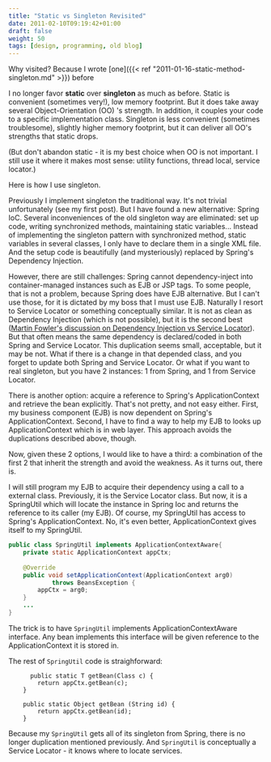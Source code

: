 ```yaml
---
title: "Static vs Singleton Revisited"
date: 2011-02-10T09:19:42+01:00
draft: false
weight: 50
tags: [design, programming, old blog]
---
```


Why visited? Because I wrote [one]({{< ref "2011-01-16-static-method-singleton.md" >}}) before 

I no longer favor **static** over **singleton** as much as before. Static is convenient (sometimes very!), low memory footprint. But it does take away several Object-Orientation (OO) 's strength. In addition, it couples your code to a specific implementation class. Singleton is less convenient (sometimes troublesome), slightly higher memory footprint, but it can deliver all OO's strengths that static drops.

(But don't abandon static - it is my best choice when OO is not important. I still use it where it makes most sense: utility functions, thread local, service locator.)

Here is how I use singleton.

Previously I implement singleton the traditional way. It's not trivial unfortunately (see my first post). But I have found a new alternative: Spring IoC. Several inconveniences of the old singleton way are eliminated: set up code, writing synchronized methods, maintaining static variables... Instead of implementing the singleton pattern with synchronized method, static variables in several classes, I only have to declare them in a single XML file. And the setup code is beautifully (and mysteriously) replaced by Spring's Dependency Injection.

However, there are still challenges: Spring cannot dependency-inject into container-managed instances such as EJB or JSP tags. To some people, that is not a problem, because Spring does have EJB alternative. But I can't use those, for it is dictated by my boss that I must use EJB. Naturally I resort to Service Locator or something conceptually similar. It is not as clean as Dependency Injection (which is not possible), but it is the second best ([Martin Fowler's discussion on Dependency Injection vs Service Locator](http://martinfowler.com/articles/injection.html)). But that often means the same dependency is declared/coded in both Spring and Service Locator. This duplication seems small, acceptable, but it may be not. What if there is a change in that depended class, and you forget to update both Spring and Service Locator. Or what if you want to real singleton, but you have 2 instances: 1 from Spring, and 1 from Service Locator.

There is another option: acquire a reference to Spring's ApplicationContext and retrieve the bean explicitly. That's not pretty, and not easy either. First, my business component (EJB) is now dependent on Spring's ApplicationContext. Second, I have to find a way to help my EJB to looks up ApplicationContext which is in web layer. This approach avoids the duplications described above, though.

Now, given these 2 options, I would like to have a third: a combination of the first 2 that inherit the strength and avoid the weakness. As it turns out, there is.

I will still program my EJB to acquire their dependency using a call to a external class. Previously, it is the Service Locator class. But now, it is a SpringUtil which will locate the instance in Spring Ioc and returns the reference to its caller (my EJB). Of course, my SpringUtil has access to Spring's ApplicationContext. No, it's even better, ApplicationContext gives itself to my SpringUtil.

```java
public class SpringUtil implements ApplicationContextAware{
    private static ApplicationContext appCtx;
       
    @Override
    public void setApplicationContext(ApplicationContext arg0)
            throws BeansException {
        appCtx = arg0;
    }
    ...
}
```

The trick is to have `SpringUtil` implements ApplicationContextAware interface. Any bean implements this interface will be given reference to the ApplicationContext it is stored in.

The rest of `SpringUtil` code is straighforward:

```
      public static T getBean(Class c) {
        return appCtx.getBean(c);
    }
   
    public static Object getBean (String id) {
        return appCtx.getBean(id);
    }
```

Because my `SpringUtil` gets all of its singleton from Spring, there is no longer duplication mentioned previously. And `SpringUtil` is conceptually a Service Locator - it knows where to locate services.